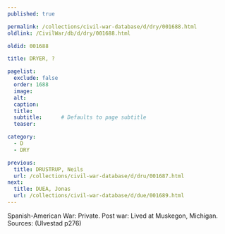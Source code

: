 ```yaml
---
published: true

permalink: /collections/civil-war-database/d/dry/001688.html
oldlink: /CivilWar/db/d/dry/001688.html

oldid: 001688

title: DRYER, ?

pagelist:
  exclude: false
  order: 1688
  image: 
  alt:
  caption:
  title:
  subtitle:      # Defaults to page subtitle
  teaser:

category: 
  - D 
  - DRY

previous:
  title: DRUSTRUP, Neils
  url: /collections/civil-war-database/d/dru/001687.html  
next:
  title: DUEA, Jonas
  url: /collections/civil-war-database/d/due/001689.html   
---
```

Spanish-American War: Private. Post war: Lived at Muskegon, Michigan. Sources: (Ulvestad p276)